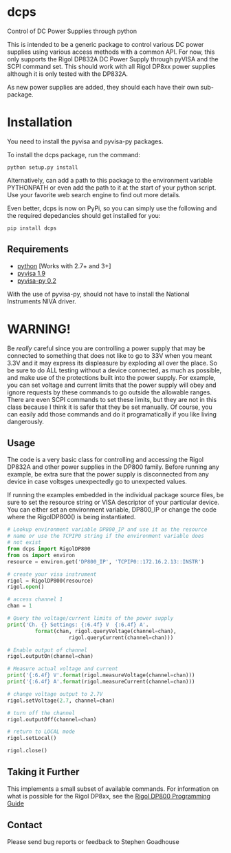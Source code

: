 # dcps
Control of DC Power Supplies through python

This is intended to be a generic package to control various DC power
supplies using various access methods with a common API. For now, this
only supports the Rigol DP832A DC Power Supply through pyVISA and the
SCPI command set. This should work with all Rigol DP8xx power supplies
although it is only tested with the DP832A.

As new power supplies are added, they should each have their own sub-package.


# Installation
You need to install the pyvisa and pyvisa-py packages. 

To install the dcps package, run the command:

```
python setup.py install
```

Alternatively, can add a path to this package to the environment
variable PYTHONPATH or even add the path to it at the start of your
python script. Use your favorite web search engine to find out more
details.

Even better, dcps is now on PyPi, so you can simply use the following
and the required depedancies should get installed for you:

```
pip install dcps
```

## Requirements
* [python](http://www.python.org/) [Works with 2.7+ and 3+]
* [pyvisa 1.9](https://pyvisa.readthedocs.io/en/stable/)
* [pyvisa-py 0.2](https://pyvisa-py.readthedocs.io/en/latest/)

With the use of pyvisa-py, should not have to install the National
Instruments NIVA driver.

# WARNING!
Be *really* careful since you are controlling a power supply that may be
connected to something that does not like to go to 33V when you
meant 3.3V and it may express its displeasure by exploding all over
the place. So be sure to do ALL testing without a device connected,
as much as possible, and make use of the protections built into the
power supply. For example, you can set voltage and current limits that
the power supply will obey and ignore requests by these commands to go
outside the allowable ranges. There are even SCPI commands to set
these limits, but they are not in this class because I think it is
safer that they be set manually. Of course, you can easily add those
commands and do it programatically if you like living dangerously.

## Usage
The code is a very basic class for controlling and accessing the Rigol
DP832A and other power supplies in the DP800 family. Before running
any example, be extra sure that the power supply is disconnected from
any device in case voltsges unexpectedly go to unexpected values.

If running the examples embedded in the individual package source
files, be sure to set the resource string or VISA descriptor of your
particular device. You can either set an environment variable,
DP800_IP or change the code where the RigolDP800() is being
instantiated.

```python
# Lookup environment variable DP800_IP and use it as the resource
# name or use the TCPIP0 string if the environment variable does
# not exist
from dcps import RigolDP800
from os import environ
resource = environ.get('DP800_IP', 'TCPIP0::172.16.2.13::INSTR')

# create your visa instrument
rigol = RigolDP800(resource)
rigol.open()

# access channel 1
chan = 1

# Query the voltage/current limits of the power supply
print('Ch. {} Settings: {:6.4f} V  {:6.4f} A'.
         format(chan, rigol.queryVoltage(channel=chan),
                    rigol.queryCurrent(channel=chan)))

# Enable output of channel
rigol.outputOn(channel=chan)

# Measure actual voltage and current
print('{:6.4f} V'.format(rigol.measureVoltage(channel=chan)))
print('{:6.4f} A'.format(rigol.measureCurrent(channel=chan)))

# change voltage output to 2.7V
rigol.setVoltage(2.7, channel=chan)

# turn off the channel
rigol.outputOff(channel=chan)

# return to LOCAL mode
rigol.setLocal()

rigol.close()
```

## Taking it Further
This implements a small subset of available commands. For information
on what is possible for the Rigol DP8xx, see the [Rigol DP800 Programming Guide](http://beyondmeasure.rigoltech.com/acton/attachment/1579/f-03a1/1/-/-/-/-/DP800%20Programming%20Guide.pdf)


## Contact
Please send bug reports or feedback to Stephen Goadhouse

